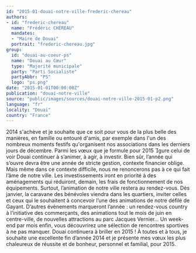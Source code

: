 ```yaml
---
id: "2015-01-douai-notre-ville-frederic-chereau"
authors:
- id: "frederic-chereau"
  name: "Frédéric CHÉREAU"
  mandates: 
  - "Maire de Douai"
  portrait: "frederic-chereau.jpg"
group:
  id: "douai-au-coeur-ps"
  name: "Douai au Cœur"
  type: "Majorité municipale"
  party: "Parti Socialiste"
  partyAbbr: "PS"
  logo: "ps.png"
date: "2015-01-01T00:00:00Z"
publication: "douai-notre-ville"
source: "public/images/sources/douai-notre-ville-2015-01-p2.png"
language: "fr"
locality: "Douai"
country: "France"
---
```


2014 s'achève et je souhaite que ce soit pour vous de la plus belle des manières, en famille ou entouré d'amis, par exemple dans l'un des nombreux moments festifs qu'organisent nos associations dans les derniers jours de décembre. Parmi les vœux que je formule pour 2015 gure celui de voir Douai continuer à s’animer, à agir, à investir. Bien sûr, l’année qui s’ouvre devra être une année de stricte gestion, contexte financier oblige. Mais même dans ce contexte difficile, nous ne renoncerons pas à ce qui fait l’âme de notre ville. Les investissements iront en priorité à des aménagements qui réduiront, demain, les frais de fonctionnement de nos équipements.
Surtout, l’animation de notre ville restera au rendez-vous. Dès janvier, la caravane des bénévoles viendra dans les quartiers, inviter celles et ceux qui le souhaitent à concevoir l’une des animations de notre défilé de Gayant. D’autres évènements marqueront l’année : un rendez-vous country à l’initiative des commerçants, des animations tout le mois de juin en centre-ville, de nouvelles attractions au parc Jacques Vernier... Un week-end par mois enfin, vous découvrirez une sélection de rencontres sportives à ne pas manquer. Douai continuera à briller en 2015 !
À toutes et à tous, je souhaite une excellente fin d’année 2014 et je présente mes vœux les plus chaleureux de réussite et de bonheur, personnel et familial, pour 2015.
